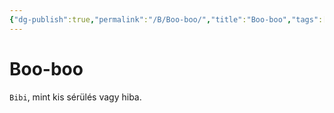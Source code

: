 ```yaml
---
{"dg-publish":true,"permalink":"/B/Boo-boo/","title":"Boo-boo","tags":["dg_uploaded"],"created":"2023-11-21T02:03","updated":"2023-11-21T02:03"}
---
```



# Boo-boo

`Bibi`, mint kis sérülés vagy hiba.  